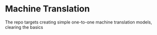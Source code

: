 # Machine Translation
The repo targets creating simple one-to-one machine translation models, clearing the basics

